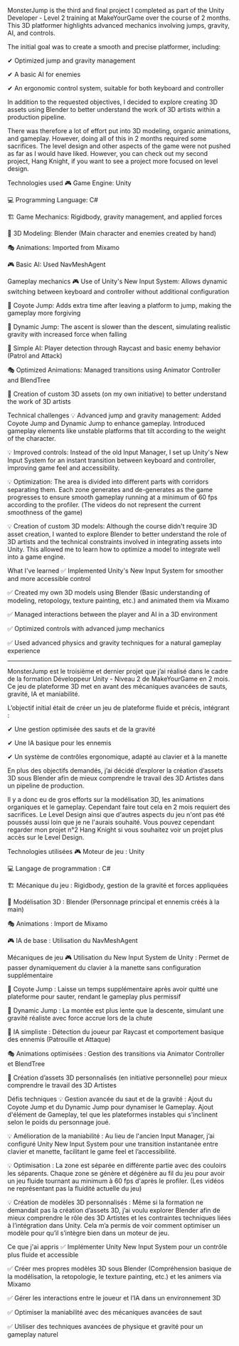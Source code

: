 MonsterJump is the third and final project I completed as part of the Unity Developer - Level 2 training at MakeYourGame over the course of 2 months. This 3D platformer highlights advanced mechanics involving jumps, gravity, AI, and controls.

The initial goal was to create a smooth and precise platformer, including:

✔ Optimized jump and gravity management

✔ A basic AI for enemies

✔ An ergonomic control system, suitable for both keyboard and controller

In addition to the requested objectives, I decided to explore creating 3D assets using Blender to better understand the work of 3D artists within a production pipeline.

There was therefore a lot of effort put into 3D modeling, organic animations, and gameplay. However, doing all of this in 2 months required some sacrifices. The level design and other aspects of the game were not pushed as far as I would have liked. However, you can check out my second project, Hang Knight, if you want to see a project more focused on level design.

Technologies used
🎮 Game Engine: Unity

💻 Programming Language: C#

🏗️ Game Mechanics: Rigidbody, gravity management, and applied forces

🎨 3D Modeling: Blender (Main character and enemies created by hand)

🎭 Animations: Imported from Mixamo

🎮 Basic AI: Used NavMeshAgent

Gameplay mechanics
🎮 Use of Unity's New Input System: Allows dynamic switching between keyboard and controller without additional configuration

🦘 Coyote Jump: Adds extra time after leaving a platform to jump, making the gameplay more forgiving

🎢 Dynamic Jump: The ascent is slower than the descent, simulating realistic gravity with increased force when falling

🤖 Simple AI: Player detection through Raycast and basic enemy behavior (Patrol and Attack)

🎭 Optimized Animations: Managed transitions using Animator Controller and BlendTree

🎨 Creation of custom 3D assets (on my own initiative) to better understand the work of 3D artists

Technical challenges
💡 Advanced jump and gravity management: Added Coyote Jump and Dynamic Jump to enhance gameplay. Introduced gameplay elements like unstable platforms that tilt according to the weight of the character.

💡 Improved controls: Instead of the old Input Manager, I set up Unity's New Input System for an instant transition between keyboard and controller, improving game feel and accessibility.

💡 Optimization: The area is divided into different parts with corridors separating them. Each zone generates and de-generates as the game progresses to ensure smooth gameplay running at a minimum of 60 fps according to the profiler. (The videos do not represent the current smoothness of the game)

💡 Creation of custom 3D models: Although the course didn't require 3D asset creation, I wanted to explore Blender to better understand the role of 3D artists and the technical constraints involved in integrating assets into Unity. This allowed me to learn how to optimize a model to integrate well into a game engine.

What I've learned
✅ Implemented Unity's New Input System for smoother and more accessible control

✅ Created my own 3D models using Blender (Basic understanding of modeling, retopology, texture painting, etc.) and animated them via Mixamo

✅ Managed interactions between the player and AI in a 3D environment

✅ Optimized controls with advanced jump mechanics

✅ Used advanced physics and gravity techniques for a natural gameplay experience

________________________________________________________________________________________________________________________________________________________________________________________________________________________________________________________________

MonsterJump est le troisième et dernier projet que j’ai réalisé dans le cadre de la formation Développeur Unity - Niveau 2 de MakeYourGame en 2 mois. Ce jeu de plateforme 3D met en avant des mécaniques avancées de sauts, gravité, IA et maniabilité.

L’objectif initial était de créer un jeu de plateforme fluide et précis, intégrant :

✔ Une gestion optimisée des sauts et de la gravité

✔ Une IA basique pour les ennemis

✔ Un système de contrôles ergonomique, adapté au clavier et à la manette

En plus des objectifs demandés, j’ai décidé d’explorer la création d’assets 3D sous Blender afin de mieux comprendre le travail des 3D Artistes dans un pipeline de production.

Il y a donc eu de gros efforts sur la modélisation 3D, les animations organiques et le gameplay. Cependant faire tout cela en 2 mois requiert des sacrifices. Le Level Design ainsi que d'autres aspects du jeu n'ont pas été poussés aussi loin que je ne l'aurais souhaité. Vous pouvez cependant regarder mon projet n°2 Hang Knight si vous souhaitez voir un projet plus accès sur le Level Design.

Technologies utilisées
🎮 Moteur de jeu : Unity

💻 Langage de programmation : C#

🏗️ Mécanique du jeu : Rigidbody, gestion de la gravité et forces appliquées

🎨 Modélisation 3D : Blender (Personnage principal et ennemis créés à la main)

🎭 Animations : Import de Mixamo

🎮 IA de base : Utilisation du NavMeshAgent

Mécaniques de jeu
🎮 Utilisation du New Input System de Unity : Permet de passer dynamiquement du clavier à la manette sans configuration supplémentaire

🦘 Coyote Jump : Laisse un temps supplémentaire après avoir quitté une plateforme pour sauter, rendant le gameplay plus permissif

🎢 Dynamic Jump : La montée est plus lente que la descente, simulant une gravité réaliste avec force accrue lors de la chute

🤖 IA simpliste : Détection du joueur par Raycast et comportement basique des ennemis (Patrouille et Attaque)

🎭 Animations optimisées : Gestion des transitions via Animator Controller et BlendTree

🎨 Création d’assets 3D personnalisés (en initiative personnelle) pour mieux comprendre le travail des 3D Artistes

Défis techniques
💡 Gestion avancée du saut et de la gravité : Ajout du Coyote Jump et du Dynamic Jump pour dynamiser le Gameplay. Ajout d'élément de Gameplay, tel que les plateformes instables qui s'inclinent selon le poids du personnage joué.

💡 Amélioration de la maniabilité : Au lieu de l'ancien Input Manager, j’ai configuré Unity New Input System pour une transition instantanée entre clavier et manette, facilitant le game feel et l’accessibilité.

💡 Optimisation : La zone est séparée en différente partie avec des couloirs les séparents. Chaque zone se génère et dégénère au fil du jeu pour avoir un jeu fluide tournant au minimum à 60 fps d'après le profiler. (Les vidéos ne représentant pas la fluidité actuelle du jeu)

💡 Création de modèles 3D personnalisés : Même si la formation ne demandait pas la création d’assets 3D, j’ai voulu explorer Blender afin de mieux comprendre le rôle des 3D Artistes et les contraintes techniques liées à l’intégration dans Unity. Cela m’a permis de voir comment optimiser un modèle pour qu’il s’intègre bien dans un moteur de jeu.

Ce que j'ai appris
✅ Implémenter Unity New Input System pour un contrôle plus fluide et accessible

✅ Créer mes propres modèles 3D sous Blender (Compréhension basique de la modélisation, la retopologie, le texture painting, etc.) et les animers via Mixamo

✅ Gérer les interactions entre le joueur et l’IA dans un environnement 3D

✅ Optimiser la maniabilité avec des mécaniques avancées de saut

✅ Utiliser des techniques avancées de physique et gravité pour un gameplay naturel
